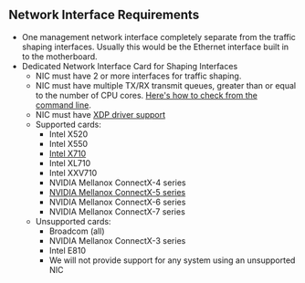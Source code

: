 ## Network Interface Requirements
* One management network interface completely separate from the traffic shaping interfaces. Usually this would be the Ethernet interface built in to the motherboard.
* Dedicated Network Interface Card for Shaping Interfaces
  * NIC must have 2 or more interfaces for traffic shaping.
  * NIC must have multiple TX/RX transmit queues, greater than or equal to the number of CPU cores. [Here's how to check from the command line](https://serverfault.com/questions/772380/how-to-tell-if-nic-has-multiqueue-enabled).
  * NIC must have [XDP driver support](https://github.com/xdp-project/xdp-project/blob/master/areas/drivers/README.org)
  * Supported cards:
    * Intel X520
    * Intel X550
    * [Intel X710](https://www.fs.com/products/75600.html)
    * Intel XL710
    * Intel XXV710
    * NVIDIA Mellanox ConnectX-4 series
    * [NVIDIA Mellanox ConnectX-5 series](https://www.fs.com/products/119649.html)
    * NVIDIA Mellanox ConnectX-6 series
    * NVIDIA Mellanox ConnectX-7 series
  * Unsupported cards:
    * Broadcom (all)
    * NVIDIA Mellanox ConnectX-3 series
    * Intel E810
    * We will not provide support for any system using an unsupported NIC
